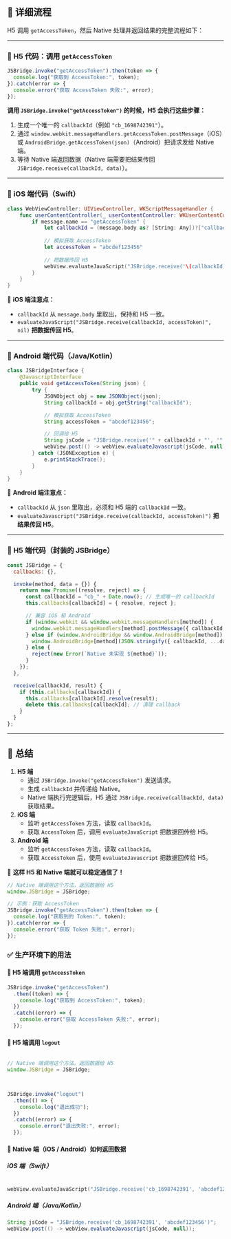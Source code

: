 ## **📌 详细流程**

H5 调用 `getAccessToken`，然后 Native 处理并返回结果的完整流程如下：

------

### **🔹 H5 代码：调用 `getAccessToken`**

```js
JSBridge.invoke("getAccessToken").then(token => {
  console.log("获取到 AccessToken:", token);
}).catch(error => {
  console.error("获取 AccessToken 失败:", error);
});
```

**调用 `JSBridge.invoke("getAccessToken")` 的时候，H5 会执行这些步骤：**

1. 生成一个唯一的 `callbackId`（例如 `"cb_1698742391"`）。
2. 通过 `window.webkit.messageHandlers.getAccessToken.postMessage`（iOS）或 `AndroidBridge.getAccessToken(json)`（Android）把请求发给 Native 端。
3. 等待 Native 端返回数据（Native 端需要把结果传回 `JSBridge.receive(callbackId, data)`）。

------

### **🔹 iOS 端代码（Swift）**

```swift
class WebViewController: UIViewController, WKScriptMessageHandler {
    func userContentController(_ userContentController: WKUserContentController, didReceive message: WKScriptMessage) {
        if message.name == "getAccessToken" {
            let callbackId = (message.body as? [String: Any])?["callbackId"] as? String ?? ""
            
            // 模拟获取 AccessToken
            let accessToken = "abcdef123456"
            
            // 把数据传回 H5
            webView.evaluateJavaScript("JSBridge.receive('\(callbackId)', '\(accessToken)')", nil)
        }
    }
}
```

📌 **iOS 端注意点：**

- `callbackId` 从 `message.body` 里取出，保持和 H5 一致。
- `evaluateJavaScript("JSBridge.receive(callbackId, accessToken)", nil)` **把数据传回 H5**。

------

### **🔹 Android 端代码（Java/Kotlin）**

```java
class JSBridgeInterface {
    @JavascriptInterface
    public void getAccessToken(String json) {
        try {
            JSONObject obj = new JSONObject(json);
            String callbackId = obj.getString("callbackId");

            // 模拟获取 AccessToken
            String accessToken = "abcdef123456";

            // 回调给 H5
            String jsCode = "JSBridge.receive('" + callbackId + "', '" + accessToken + "')";
            webView.post(() -> webView.evaluateJavascript(jsCode, null));
        } catch (JSONException e) {
            e.printStackTrace();
        }
    }
}
```

📌 **Android 端注意点：**

- `callbackId` 从 `json` 里取出，必须和 H5 端的 `callbackId` 一致。
- `evaluateJavascript("JSBridge.receive(callbackId, accessToken)")` **把结果传回 H5**。

------

### **🔹 H5 端代码（封装的 JSBridge）**

```js
const JSBridge = {
  callbacks: {},

  invoke(method, data = {}) {
    return new Promise((resolve, reject) => {
      const callbackId = "cb_" + Date.now(); // 生成唯一的 callbackId
      this.callbacks[callbackId] = { resolve, reject };

      // 兼容 iOS 和 Android
      if (window.webkit && window.webkit.messageHandlers[method]) {
        window.webkit.messageHandlers[method].postMessage({ callbackId, ...data });
      } else if (window.AndroidBridge && window.AndroidBridge[method]) {
        window.AndroidBridge[method](JSON.stringify({ callbackId, ...data }));
      } else {
        reject(new Error(`Native 未实现 ${method}`));
      }
    });
  },

  receive(callbackId, result) {
    if (this.callbacks[callbackId]) {
      this.callbacks[callbackId].resolve(result);
      delete this.callbacks[callbackId]; // 清理 callback
    }
  }
};
```

------

## **📌 总结**

1. **H5 端**
   - 通过 `JSBridge.invoke("getAccessToken")` 发送请求。
   - 生成 `callbackId` 并传递给 Native。
   - Native 端执行完逻辑后，H5 通过 `JSBridge.receive(callbackId, data)` 获取结果。
2. **iOS 端**
   - 监听 `getAccessToken` 方法，读取 `callbackId`。
   - 获取 `AccessToken` 后，调用 `evaluateJavaScript` 把数据回传给 H5。
3. **Android 端**
   - 监听 `getAccessToken` 方法，读取 `callbackId`。
   - 获取 `AccessToken` 后，使用 `evaluateJavascript` 把数据回传给 H5。

🚀 **这样 H5 和 Native 端就可以稳定通信了！**

```js
// Native 端调用这个方法，返回数据给 H5
window.JSBridge = JSBridge;

// 示例：获取 AccessToken
JSBridge.invoke("getAccessToken").then(token => {
  console.log("获取到的 Token:", token);
}).catch(error => {
  console.error("获取 Token 失败:", error);
});

```
### **✅ 生产环境下的用法**

#### **📌 H5 端调用 `getAccessToken`**

```js
JSBridge.invoke("getAccessToken")
  .then((token) => {
    console.log("获取到 AccessToken:", token);
  })
  .catch((error) => {
    console.error("获取 AccessToken 失败:", error);
  });
```

#### **📌 H5 端调用 `logout`**

```js

// Native 端调用这个方法，返回数据给 H5
window.JSBridge = JSBridge;



JSBridge.invoke("logout")
  .then(() => {
    console.log("退出成功");
  })
  .catch((error) => {
    console.error("退出失败:", error);
  });
```

#### **📌 Native 端（iOS / Android）如何返回数据**

##### **iOS 端（Swift）**

```swift

webView.evaluateJavaScript("JSBridge.receive('cb_1698742391', 'abcdef123456')", nil)
```

##### **Android 端（Java/Kotlin）**

```java
String jsCode = "JSBridge.receive('cb_1698742391', 'abcdef123456')";
webView.post(() -> webView.evaluateJavascript(jsCode, null));
```